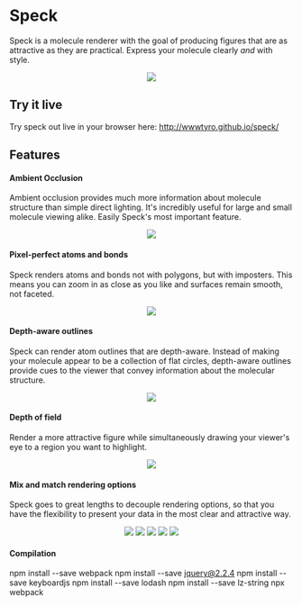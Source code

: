 # Speck

Speck is a molecule renderer with the goal of producing figures that are as attractive as they are practical. Express your molecule clearly _and_ with style.

<p align="center">
  <img src="https://raw.githubusercontent.com/wwwtyro/speck/gh-pages/static/screenshots/demo-2.png">
</p>

## Try it live

Try speck out live in your browser here: http://wwwtyro.github.io/speck/

## Features

#### Ambient Occlusion

Ambient occlusion provides much more information about molecule structure than simple direct lighting. It's incredibly useful for large and small molecule viewing alike. Easily Speck's most important feature.

<p align="center">
  <img src="https://raw.githubusercontent.com/wwwtyro/speck/gh-pages/static/screenshots/demo-9.png">
</p>

#### Pixel-perfect atoms and bonds

Speck renders atoms and bonds not with polygons, but with imposters. This means you can zoom in as close as you like and surfaces remain smooth, not faceted.

<p align="center">
  <img src="https://raw.githubusercontent.com/wwwtyro/speck/gh-pages/static/screenshots/demo-0.png">
</p>

#### Depth-aware outlines

Speck can render atom outlines that are depth-aware. Instead of making your molecule appear to be a collection of flat circles, depth-aware outlines provide cues to the viewer that convey information about the molecular structure.

<p align="center">
  <img src="https://raw.githubusercontent.com/wwwtyro/speck/gh-pages/static/screenshots/demo-5.png">
</p>

#### Depth of field

Render a more attractive figure while simultaneously drawing your viewer's eye to a region you want to highlight.

<p align="center">
  <img src="https://raw.githubusercontent.com/wwwtyro/speck/gh-pages/static/screenshots/demo-1.png">
</p>

#### Mix and match rendering options

Speck goes to great lengths to decouple rendering options, so that you have the flexibility to present your data in the most clear and attractive way.

<p align="center">
  <img src="https://raw.githubusercontent.com/wwwtyro/speck/gh-pages/static/screenshots/demo-3.png">
  <img src="https://raw.githubusercontent.com/wwwtyro/speck/gh-pages/static/screenshots/demo-6.png">
  <img src="https://raw.githubusercontent.com/wwwtyro/speck/gh-pages/static/screenshots/demo-4.png">
  <img src="https://raw.githubusercontent.com/wwwtyro/speck/gh-pages/static/screenshots/demo-7.png">
  <img src="https://raw.githubusercontent.com/wwwtyro/speck/gh-pages/static/screenshots/demo-8.png">
</p>

#### Compilation

npm install --save webpack
npm install --save jquery@2.2.4
npm install --save keyboardjs
npm install --save lodash
npm install --save lz-string
npx webpack

